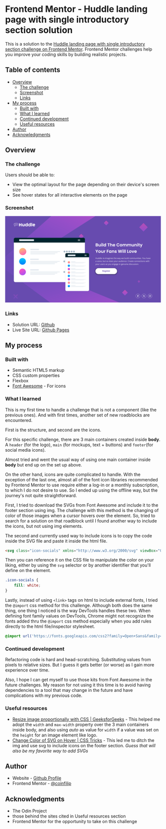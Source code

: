 # Frontend Mentor - Huddle landing page with single introductory section solution

This is a solution to the [Huddle landing page with single introductory section challenge on Frontend Mentor](https://www.frontendmentor.io/challenges/huddle-landing-page-with-a-single-introductory-section-B_2Wvxgi0). Frontend Mentor challenges help you improve your coding skills by building realistic projects. 

## Table of contents

- [Overview](#overview)
  - [The challenge](#the-challenge)
  - [Screenshot](#screenshot)
  - [Links](#links)
- [My process](#my-process)
  - [Built with](#built-with)
  - [What I learned](#what-i-learned)
  - [Continued development](#continued-development)
  - [Useful resources](#useful-resources)
- [Author](#author)
- [Acknowledgments](#acknowledgments)

## Overview

### The challenge

Users should be able to:

- View the optimal layout for the page depending on their device's screen size
- See hover states for all interactive elements on the page

### Screenshot

![](./Screenshot.png)

### Links

- Solution URL: [Github](https://coinfilip.github.io/frontend-mentor/newbie/huddle-landing-page-with-single-introductory-section-master)
- Live Site URL: [Github Pages](https://github.com/coinfilip/frontend-mentor/tree/main/newbie/huddle-landing-page-with-single-introductory-section-master)

## My process

### Built with

- Semantic HTML5 markup
- CSS custom properties
- Flexbox
- [Font Awesome](https://fontawesome.com/) - For icons

### What I learned

This is my first time to handle a challenge that is not a component (like the previous ones). And with first times, another set of new roadblocks are encountered. 

First is the structure, and second are the icons. 

For this specific challenge, there are 3 main containers created inside **body**. A ```header``` (for the logo), ```main``` (for mockups, text + buttons) and ```footer```(for social media icons).

Almost tried and went the usual way of using one main container inside **body** but end up on the set up above.

On the other hand, icons are quite complicated to handle. With the exception of the last one, almost all of the font icon libraries recommended by Frontend Mentor to use require either a log-in or a monthly subscription, to which I do not desire to use. So I ended up using the offline way, but the journey's not quite straightforward. 

First, I tried to download the SVGs from Font Awesome and include it to the footer section using img. The challenge with this method is the changing of color of those images when a cursor hovers over the element. So, tried to search for a solution on that roadblock until I found another way to include the icons, but not using img elements. 

The second and currently used way to include icons is to copy the code inside the SVG file and paste it inside the html file. 

```html
<svg class="icon-socials" xmlns="http://www.w3.org/2000/svg" viewBox="0 0 320 512"><!--! Font Awesome Pro 6.4.2 by @fontawesome - https://fontawesome.com License - https://fontawesome.com/license (Commercial License) Copyright 2023 Fonticons, Inc. --><path d="M279.14 288l14.22-92.66h-88.91v-60.13c0-25.35 12.42-50.06 52.24-50.06h40.42V6.26S260.43 0 225.36 0c-73.22 0-121.08 44.38-121.08 124.72v70.62H22.89V288h81.39v224h100.17V288z"/></svg>
```

Then you can reference it on the CSS file to manipulate the color on your liking, either by using the ```svg``` selector or by another identifier that you'll define on the element.

```css
.icon-socials {
    fill: white;
}
```

Lastly, instead of using ```<link>``` tags on html to include external fonts, I tried the ```@import``` css method for this challenge. Although both does the same thing, one thing I noticed is the way DevTools handles these two. When defining font family values on DevTools, Chrome might not recognize the fonts added thru the ```@import``` css method especially when you add rules directly to the html file/inspector stylesheet. 

```css
@import url('https://fonts.googleapis.com/css2?family=Open+Sans&family=Poppins:wght@400;600&display=swap');
```

### Continued development

Refactoring code is hard and head-scratching. Substituting values from pixels to relative sizes. But I guess it gets better (or worse) as I gain more experience over time. 

Also, I hope I can get myself to use those kits from Font Awesome in the future challenges. My reason for not using it this time is to avoid having dependencies to a tool that may change in the future and have complications with my previous code.

### Useful resources

- [Resize image proportionally with CSS | GeeksforGeeks](https://www.geeksforgeeks.org/resize-image-proportionally-with-css/) - This helped me adopt the ```width``` and ```max-width``` property over the 3 main containers inside body, and also using *auto* as value for ```width``` if a value was set on the ```height``` for an image element like logo.
- [Change Color of SVG on Hover | CSS Tricks](https://css-tricks.com/change-color-of-svg-on-hover/#aa-inline-svg) - This led me to ditch the img and use svg to include icons on the footer section. *Guess that will also be my favorite way to add SVGs*

## Author

- Website - [Github Profile](https://github.com/coinfilip)
- Frontend Mentor - [@coinfilip](https://www.frontendmentor.io/profile/coinfilip)

## Acknowledgments

- The Odin Project
- those behind the sites cited in Useful resources section 
- Frontend Mentor for the opportunity to take on this challenge